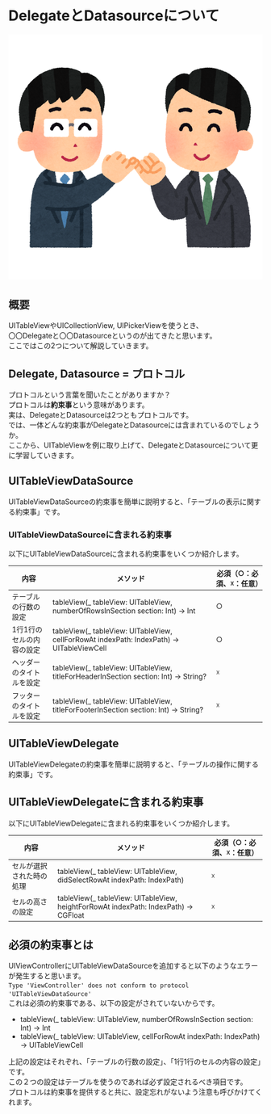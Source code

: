 # DelegateとDatasourceについて

![Swiftロゴ](./img/protocol.png)

## 概要
UITableViewやUICollectionView, UIPickerViewを使うとき、  
〇〇Delegateと〇〇Datasourceというのが出てきたと思います。  
ここではこの2つについて解説していきます。

## Delegate, Datasource = プロトコル
プロトコルという言葉を聞いたことがありますか？  
プロトコルは**約束事**という意味があります。  
実は、DelegateとDatasourceは2つともプロトコルです。  
では、一体どんな約束事がDelegateとDatasourceには含まれているのでしょうか。  
ここから、UITableViewを例に取り上げて、DelegateとDatasourceについて更に学習していきます。

## UITableViewDataSource
UITableViewDataSourceの約束事を簡単に説明すると、「テーブルの表示に関する約束事」です。

### UITableViewDataSourceに含まれる約束事
以下にUITableViewDataSourceに含まれる約束事をいくつか紹介します。

|内容|メソッド|必須（○：必須、☓：任意）|
|---|---|---|
|テーブルの行数の設定|tableView(_ tableView: UITableView, numberOfRowsInSection section: Int) -> Int|○|
|1行1行のセルの内容の設定|tableView(_ tableView: UITableView, cellForRowAt indexPath: IndexPath) -> UITableViewCell|○|
|ヘッダーのタイトルを設定|tableView(_ tableView: UITableView, titleForHeaderInSection section: Int) -> String?|☓|
|フッターのタイトルを設定|tableView(_ tableView: UITableView, titleForFooterInSection section: Int) -> String?|☓|

## UITableViewDelegate
UITableViewDelegateの約束事を簡単に説明すると、「テーブルの操作に関する約束事」です。

## UITableViewDelegateに含まれる約束事
以下にUITableViewDelegateに含まれる約束事をいくつか紹介します。

|内容|メソッド|必須（○：必須、☓：任意）|
|---|---|---|
|セルが選択された時の処理|tableView(_ tableView: UITableView, didSelectRowAt indexPath: IndexPath)|☓|
|セルの高さの設定|tableView(_ tableView: UITableView, heightForRowAt indexPath: IndexPath) -> CGFloat|☓|

## 必須の約束事とは
UIViewControllerにUITableViewDataSourceを追加すると以下のようなエラーが発生すると思います。  
```Type 'ViewController' does not conform to protocol 'UITableViewDataSource'```  
これは必須の約束事である、以下の設定がされていないからです。
- tableView(_ tableView: UITableView, numberOfRowsInSection section: Int) -> Int
- tableView(_ tableView: UITableView, cellForRowAt indexPath: IndexPath) -> UITableViewCell

上記の設定はそれぞれ、「テーブルの行数の設定」、「1行1行のセルの内容の設定」です。  
この２つの設定はテーブルを使うのであれば必ず設定されるべき項目です。  
プロトコルは約束事を提供すると共に、設定忘れがないよう注意も呼びかけてくれます。
